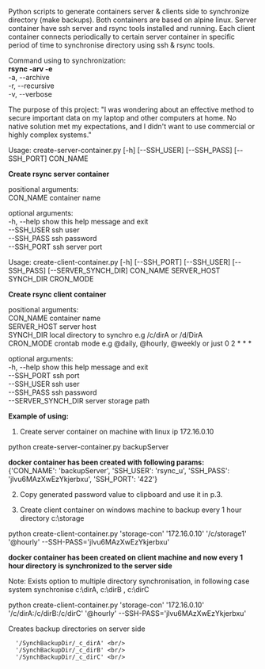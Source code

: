 Python scripts to generate containers server & clients side to synchronize directory (make backups).
Both containers are based on alpine linux.
Server container have ssh server and rsync tools installed and running.
Each client container connects periodically to certain server container in specific period of time to synchronise directory using ssh & rsync tools.<br />

Command using to synchronization: </br>
**rsync -arv -e** <br />
-a, --archive  <br />
-r, --recursive <br />
-v, --verbose   <br/>

The purpose of this project:
  "I was wondering about an effective method to secure important data on my laptop and other computers at home. No native solution met my expectations, and I didn't want to use commercial or highly complex systems."
  
  
Usage: create-server-container.py [-h] [--SSH_USER] [--SSH_PASS] [--SSH_PORT] CON_NAME <br />

**Create rsync server container**

positional arguments:<br />
  CON_NAME     container name <br />

optional arguments:<br />
  -h, --help   show this help message and exit <br />
  --SSH_USER   ssh user <br />
  --SSH_PASS   ssh password <br />
  --SSH_PORT   ssh server port <br />

Usage: create-client-container.py [-h] [--SSH_PORT] [--SSH_USER] [--SSH_PASS] [--SERVER_SYNCH_DIR] CON_NAME SERVER_HOST SYNCH_DIR CRON_MODE

**Create rsync client container**

positional arguments:<br />
  CON_NAME      container name <br />
  SERVER_HOST   server host <br />
  SYNCH_DIR     local directory to synchro e.g /c/dirA or /d/DirA <br />
  CRON_MODE     crontab mode e.g @daily, @hourly, @weekly or just 0 2 * * * <br />

optional arguments: <br />
  -h, --help            show this help message and exit <br />
  --SSH_PORT    ssh port <br />
  --SSH_USER    ssh user <br />
  --SSH_PASS    ssh password <br />
  --SERVER_SYNCH_DIR  server storage path <br />
  

**Example of using:**

1. Create server container on machine with linux ip 172.16.0.10

  python create-server-container.py  backupServer  <br />

  **docker container has been created with following params:  <br />**
    {'CON_NAME': 'backupServer', 'SSH_USER': 'rsync_u', 'SSH_PASS': 'jlvu6MAzXwEzYkjerbxu', 'SSH_PORT': '422'}  <br />
    
2. Copy generated password value to clipboard and use it in p.3.

3. Create client container on windows machine to backup every 1 hour directory c:\storage  <br />
  
  python create-client-container.py 'storage-con' '172.16.0.10' '/c/storage1' '@hourly' --SSH-PASS='jlvu6MAzXwEzYkjerbxu' <br />
  
  **docker container has been created on client machine and now every 1 hour directory is synchronized to the server side**

Note: Exists option to multiple directory synchronisation, in following case system synchronise c:\dirA, c:\dirB , c:\dirC  <br />

  python create-client-container.py 'storage-con' '172.16.0.10' '/c/dirA:/c/dirB:/c/dirC' '@hourly' --SSH-PASS='jlvu6MAzXwEzYkjerbxu' <br/>

  Creates backup directories on server side <br/>

      '/SynchBackupDir/_c_dirA' <br/>
      '/SynchBackupDir/_c_dirB' <br/>
      '/SynchBackupDir/_c_dirC' <br/>
  
